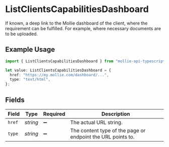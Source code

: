 # ListClientsCapabilitiesDashboard

If known, a deep link to the Mollie dashboard of the client, where the requirement can be fulfilled.
For example, where necessary documents are to be uploaded.

## Example Usage

```typescript
import { ListClientsCapabilitiesDashboard } from "mollie-api-typescript/models/operations";

let value: ListClientsCapabilitiesDashboard = {
  href: "https://my.mollie.com/dashboard/...",
  type: "text/html",
};
```

## Fields

| Field                                                       | Type                                                        | Required                                                    | Description                                                 |
| ----------------------------------------------------------- | ----------------------------------------------------------- | ----------------------------------------------------------- | ----------------------------------------------------------- |
| `href`                                                      | *string*                                                    | :heavy_minus_sign:                                          | The actual URL string.                                      |
| `type`                                                      | *string*                                                    | :heavy_minus_sign:                                          | The content type of the page or endpoint the URL points to. |